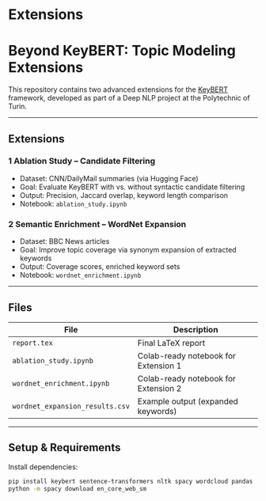 # Extensions
# Beyond KeyBERT: Topic Modeling Extensions

This repository contains two advanced extensions for the [KeyBERT](https://github.com/MaartenGr/KeyBERT) framework, developed as part of a Deep NLP project at the Polytechnic of Turin.

---

## Extensions

### 1 Ablation Study – Candidate Filtering
- Dataset: CNN/DailyMail summaries (via Hugging Face)
- Goal: Evaluate KeyBERT with vs. without syntactic candidate filtering
- Output: Precision, Jaccard overlap, keyword length comparison
- Notebook: `ablation_study.ipynb`

### 2 Semantic Enrichment – WordNet Expansion
- Dataset: BBC News articles
- Goal: Improve topic coverage via synonym expansion of extracted keywords
- Output: Coverage scores, enriched keyword sets
- Notebook: `wordnet_enrichment.ipynb`

---

## Files

| File                          | Description                            |
|-------------------------------|----------------------------------------|
| `report.tex`                  | Final LaTeX report                     |
| `ablation_study.ipynb`        | Colab-ready notebook for Extension 1   |
| `wordnet_enrichment.ipynb`    | Colab-ready notebook for Extension 2   |
| `wordnet_expansion_results.csv` | Example output (expanded keywords)   |

---

## Setup & Requirements

Install dependencies:
```bash
pip install keybert sentence-transformers nltk spacy wordcloud pandas
python -m spacy download en_core_web_sm
